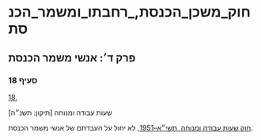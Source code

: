 # חוק_משכן_הכנסת,_רחבתו_ומשמר_הכנסת

## פרק ד׳: אנשי משמר הכנסת

### סעיף 18

[18.](https://he.wikisource.org/wiki/%D7%97%D7%95%D7%A7_%D7%9E%D7%A9%D7%9B%D7%9F_%D7%94%D7%9B%D7%A0%D7%A1%D7%AA,_%D7%A8%D7%97%D7%91%D7%AA%D7%95_%D7%95%D7%9E%D7%A9%D7%9E%D7%A8_%D7%94%D7%9B%D7%A0%D7%A1%D7%AA#%D7%A1%D7%A2%D7%99%D7%A3_18)

שעות עבודה ומנוחה [תיקון: תשנ״ה]

[חוק שעות עבודה ומנוחה, תשי״א–1951](https://he.wikisource.org/wiki/%D7%97%D7%95%D7%A7_%D7%A9%D7%A2%D7%95%D7%AA_%D7%A2%D7%91%D7%95%D7%93%D7%94_%D7%95%D7%9E%D7%A0%D7%95%D7%97%D7%94 "חוק שעות עבודה ומנוחה"), לא יחול על העבדתם של אנשי משמר הכנסת.